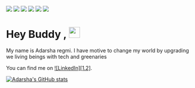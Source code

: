 

![](https://img.shields.io/badge/<Language>-<Python>-informational?style=flat&logo=<LOGO_NAME>&logoColor=white&color=2bbc8a)
![](https://img.shields.io/badge/<OS>-<Linux>-informational?style=flat&logo=<LOGO_NAME>&logoColor=white&color=2bbc8a)
![](https://img.shields.io/badge/<CP>-<Hackerrank>-informational?style=flat&logo=<LOGO_NAME>&logoColor=white&color=2bbc8a)
![](https://img.shields.io/badge/<Packaging>-<Poetry>-informational?style=flat&logo=<LOGO_NAME>&logoColor=white&color=2bbc8a)
![](https://img.shields.io/badge/<S>-<Sanic>-informational?style=flat&logo=<LOGO_NAME>&logoColor=white&color=2bbc8a)
![](https://img.shields.io/badge/<Domain>-<ArtificialIntelligence>-informational?style=flat&logo=<LOGO_NAME>&logoColor=white&color=2bbc8a)

# Hey Buddy , <img src="https://emojipedia-us.s3.dualstack.us-west-1.amazonaws.com/thumbs/120/apple/285/waving-hand_1f44b.png" width="30px">


My name is Adarsha regmi. I have motive to change my world by upgrading we living beings with tech and greenaries


<!-- Actual text -->

You can find me on [![LinkedIn][1.2]][1].

<!-- Icons -->


<!-- Links to your social media accounts -->


[1]: https://www.linkedin.com/in/adarsha-regmi/



[![Adarsha's GitHub stats](https://github-readme-stats.vercel.app/api?username=adarsharegmi)](https://github.com/adarsharegmi/github-readme-stats)
